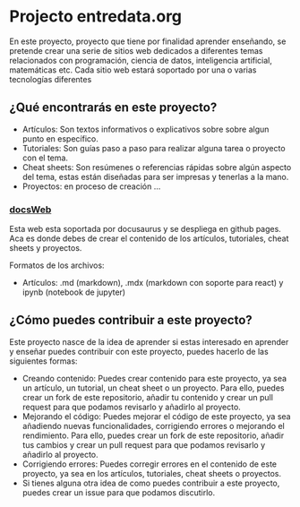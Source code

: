 # Projecto entredata.org


En este proyecto, proyecto que tiene por finalidad aprender enseñando, se pretende crear una serie de sitios web dedicados a diferentes temas relacionados con programación, ciencia de datos, inteligencia artificial, matemáticas etc. Cada sitio web estará soportado por una o varias tecnologías diferentes

## ¿Qué encontrarás en este proyecto?

- Artículos: Son textos informativos o explicativos sobre sobre algun punto en específico. 
- Tutoriales: Son guías paso a paso para realizar alguna tarea o proyecto con el tema. 
- Cheat sheets: Son resúmenes o referencias rápidas sobre algún aspecto del tema, estas están diseñadas para ser impresas y tenerlas a la mano.
- Proyectos: en proceso de creación ...

### [docsWeb](/packages/docsWeb)

Esta web esta soportada por docusaurus y se despliega en github pages. Aca es donde debes de crear el contenido de los artículos, tutoriales, cheat sheets y proyectos.

Formatos de los archivos:
* Artículos: .md (markdown), .mdx (markdown con soporte para react) y ipynb (notebook de jupyter)

## ¿Cómo puedes contribuir a este proyecto?

Este proyecto nasce de la idea de aprender si estas interesado en aprender y enseñar puedes contribuir con este proyecto, puedes hacerlo de las siguientes formas:

- Creando contenido: Puedes crear contenido para este proyecto, ya sea un artículo, un tutorial, un cheat sheet o un proyecto. Para ello, puedes crear un fork de este repositorio, añadir tu contenido y crear un pull request para que podamos revisarlo y añadirlo al proyecto.
- Mejorando el código: Puedes mejorar el código de este proyecto, ya sea añadiendo nuevas funcionalidades, corrigiendo errores o mejorando el rendimiento. Para ello, puedes crear un fork de este repositorio, añadir tus cambios y crear un pull request para que podamos revisarlo y añadirlo al proyecto.
- Corrigiendo errores: Puedes corregir errores en el contenido de este proyecto, ya sea en los artículos, tutoriales, cheat sheets o proyectos.
- Si tienes alguna otra idea de como puedes contribuir a este proyecto, puedes crear un issue para que podamos discutirlo.


